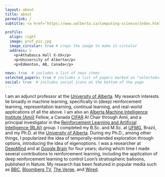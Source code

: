 ```yaml
---
layout: about
title: about
permalink: /
subtitle: <a href='https://www.ualberta.ca/computing-science/index.html'>Department of Computing Science</a>, <a href='https://www.ualberta.ca/index.html'>University of Alberta <br> <a href='https://www.amii.ca/'>Alberta Machine Intelligence Institute (Amii)</a> <br> <a href='https://cifar.ca/'>CIFAR AI Chair</a>

profile:
  align: right
  image: prof_pic.jpg
  image_circular: true # crops the image to make it circular
  address: >
    <p>Athabasca Hall X-XX</p>
    <p>University of Alberta</p>
    <p>Edmonton, AB, Canada</p>

news: true  # includes a list of news items
selected_papers: true # includes a list of papers marked as "selected={true}"
social: true  # includes social icons at the bottom of the page
---
```


I am an adjunct professor at the <a href="https://www.ualberta.ca/index.html">University of Alberta</a>. My research interests lie broadly in machine learning, specifically in (deep) reinforcement learning, representation learning, continual learning, and real-world applications of all the above. I am also an <a href="https://www.amii.ca/">Alberta Machine Intelligence Institute (Amii)</a> Fellow, a Canada <a href="https://cifar.ca/">CIFAR</a> AI Chair through Amii, and a principal investigator in the <a href="http://rlai.ualberta.ca/">Reinforcement Learning and Artificial Intelligence (RLAI)</a> group. I completed my B.Sc. and M.Sc. at <a href="https://ufmg.br/">UFMG</a>, Brazil, and my Ph.D. at the <a href="https://www.ualberta.ca/index.html">University of Alberta</a>. During my Ph.D., among other things, I popularized the idea of temporally-extended exploration through options, introducing the idea of eigenoptions. I was a researcher at <a href="https://www.deepmind.com/">DeepMind</a> and at <a href="https://research.google/teams/brain/">Google Brain<a> for four years; during which time I made several contributions to reinforcement learning, including the application of deep reinforcement learning to control Loon’s stratospheric balloons, published in Nature. My research has been featured in popular media such as <a href="https://www.bbc.com/future/article/20210222-how-googles-hot-air-balloon-surprised-its-creators">BBC</a>, <a href="https://www.bloomberg.com/news/videos/2018-05-23/hello-world-canada-the-rise-of-ai-video">Bloomberg TV</a>, <a href="https://www.theverge.com/2020/12/2/21811123/alphabet-loon-internet-balloons-ai-machine-learning-pilot">The Verge</a>, and <a href="https://www.wired.com/story/new-ai-based-navigation-helps-loons-balloons-hover-in-place/">Wired</a>.